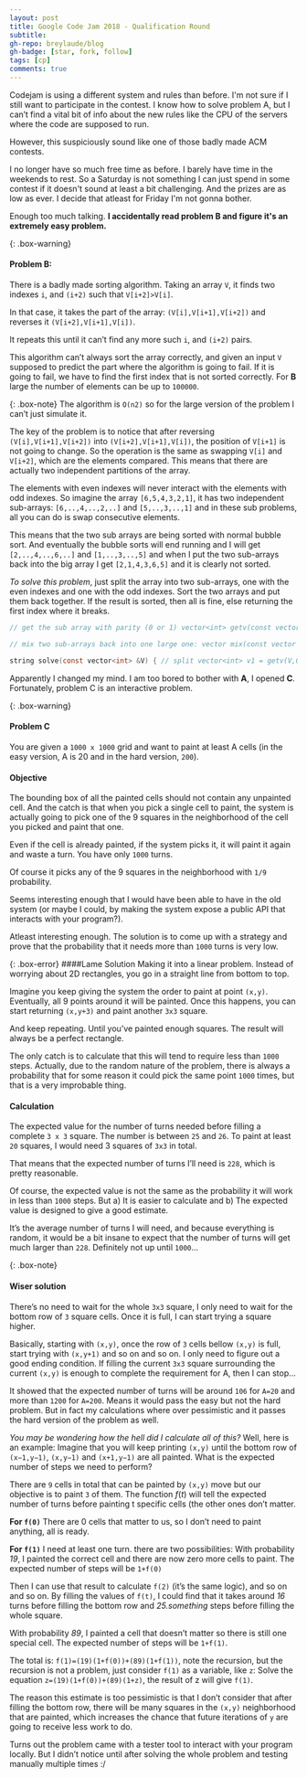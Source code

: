 ```yaml
---
layout: post
title: Google Code Jam 2018 - Qualification Round
subtitle: 
gh-repo: breylaude/blog
gh-badge: [star, fork, follow]
tags: [cp]
comments: true
---
```


Codejam is using a different system and rules than before. I'm not sure if I still want to participate in the contest. I know how to solve problem A, but I can’t find a vital bit of info about the new rules like the CPU of the servers where the code are supposed to run.

However, this suspiciously sound like one of those badly made ACM contests.

I no longer have so much free time as before. I barely have time in the weekends to rest. So a Saturday is not something I can just spend in some contest if it doesn't sound at least a bit challenging. And the prizes are as low as ever. I decide that atleast for Friday I'm not gonna bother.

Enough too much talking. **I accidentally read problem B and figure it's an extremely easy problem.**

{: .box-warning}
#### Problem B: 
There is a badly made sorting algorithm. Taking an array `V`, it finds two indexes `i`, and `(i+2)` such that `V[i+2]>V[i]`.

In that case, it takes the part of the array: `(V[i],V[i+1],V[i+2])` and reverses it `(V[i+2],V[i+1],V[i])`.

It repeats this until it can’t find any more such `i`, and `(i+2)` pairs. 

This algorithm can’t always sort the array correctly, and given an input `V` supposed to predict the part where the algorithm is going to fail. If it is going to fail, we have to find the first index that is not sorted correctly. For **B** large the number of elements can be up to `100000`.

{: .box-note}
The algorithm is `O(n2)` so for the large version of the problem I can’t just simulate it.

The key of the problem is to notice that after reversing `(V[i],V[i+1],V[i+2])` into `(V[i+2],V[i+1],V[i])`, the position of `V[i+1]` is not going to change. So the operation is the same as swapping `V[i]` and `V[i+2]`, which are the elements compared. This means that there are actually two independent partitions of the array. 

The elements with even indexes will never interact with the elements with odd indexes. So imagine the array `[6,5,4,3,2,1]`, it has two independent sub-arrays: `[6,..,4,..,2,..]` and `[5,..,3,..,1]` and in these sub problems, all you can do is swap consecutive elements.

This means that the two sub arrays are being sorted with normal bubble sort. And eventually the bubble sorts will end running and I will get `[2,..,4,..,6,..]` and `[1,..,3,..,5]` and when I put the two sub-arrays back into the big array I get `[2,1,4,3,6,5]` and it is clearly not sorted.

*To solve this problem*, just split the array into two sub-arrays, one with the even indexes and one with the odd indexes. Sort the two arrays and put them back together. If the result is sorted, then all is fine, else returning the first index where it breaks.

```c
// get the sub array with parity (0 or 1) vector<int> getv(const vector<int> &V, int parity) { vector<int> r; for (int i = parity; i < V.size(); i += 2) { r.push_back( V[i] ); } return r; }

// mix two sub-arrays back into one large one: vector mix(const vector &v1, const vector &v2) { vector V; for (int i = 0; i < v1.size() + v2.size(); i++) { V.push_back( (i%2 == 0)? v1[i/2] : v2[i/2] ); } return V; }
```

```c
string solve(const vector<int> &V) { // split vector<int> v1 = getv(V,0); vector<int> v2 = getv(V,1); // sort sort(v1.begin(), v1.end()); sort(v2.begin(), v2.end()); // merge again vector<int> v3 = mix(v1,v2); // check for (int i = 0; i+1 < V.size(); i++) { if (v3[i] > v3[i+1]) { return to_string(i); } } return "OK"; }
```

Apparently I changed my mind. I am too bored to bother with **A**, I opened **C**. Fortunately, problem C is an interactive problem. 

{: .box-warning}
#### Problem C
You are given a `1000 x 1000` grid and want to paint at least A cells (in the easy version, A is 20 and in the hard version, `200`).

#### Objective
The bounding box of all the painted cells should not contain any unpainted cell. And the catch is that when you pick a single cell to paint, the system is actually going to pick one of the 9 squares in the neighborhood of the cell you picked and paint that one.

Even if the cell is already painted, if the system picks it, it will paint it again and waste a turn. You have only `1000` turns. 

Of course it picks any of the 9 squares in the neighborhood with `1/9` probability.

Seems interesting enough that I would have been able to have in the old system (or maybe I could, by making the system expose a public API that interacts with your program?). 

Atleast interesting enough. The solution is to come up with a strategy and prove that the probability that it needs more than `1000` turns is very low.

{: .box-error}
####Lame Solution
Making it into a linear problem. Instead of worrying about 2D rectangles, you go in a straight line from bottom to top.

Imagine you keep giving the system the order to paint at point `(x,y)`. Eventually, all 9 points around it will be painted. Once this happens, you can start returning `(x,y+3)` and paint another `3x3` square. 

And keep repeating. Until you’ve painted enough squares. The result will always be a perfect rectangle.

The only catch is to calculate that this will tend to require less than `1000` steps. Actually, due to the random nature of the problem, there is always a probability that for some reason it could pick the same point `1000` times, but that is a very improbable thing.

#### Calculation
The expected value for the number of turns needed before filling a complete `3 x 3` square. The number is between `25` and `26`. To paint at least `20` squares, I would need 3 squares of `3x3` in total.

That means that the expected number of turns I’ll need is `228`, which is pretty reasonable. 

Of course, the expected value is not the same as the probability it will work in less than `1000` steps. But a) It is easier to calculate and b) The expected value is designed to give a good estimate. 

It’s the average number of turns I will need, and because everything is random, it would be a bit insane to expect that the number of turns will get much larger than `228`. Definitely not up until `1000`…

{: .box-note}
#### Wiser solution
There’s no need to wait for the whole `3x3` square, I only need to wait for the bottom row of `3` square cells. Once it is full, I can start trying a square higher. 

Basically, starting with `(x,y)`, once the row of `3` cells bellow `(x,y)` is full, start trying with `(x,y+1)` and so on and so on. I only need to figure out a good ending condition. If filling the current `3x3` square surrounding the current `(x,y)` is enough to complete the requirement for A, then I can stop…

It showed that the expected number of turns will be around `106` for `A=20` and more than `1200` for `A=200`. Means it would pass the easy but not the hard problem. But in fact my calculations where over pessimistic and it passes the hard version of the problem as well.

*You may be wondering how the hell did I calculate all of this?* Well, here is an example: Imagine that you will keep printing `(x,y)` until the bottom row of `(x−1,y−1)`, `(x,y−1)` and `(x+1,y−1)` are all painted. What is the expected number of steps we need to perform?

There are `9` cells in total that can be painted by `(x,y)` move but our objective is to paint `3` of them. The function $f(t)$ will tell the expected number of turns before painting t specific cells (the other ones don’t matter.

**For `f(0)`** There are 0 cells that matter to us, so I don’t need to paint anything, all is ready.

**For `f(1)`** I need at least one turn. there are two possibilities: With probability *19*, I painted the correct cell and there are now zero more cells to paint. The expected number of steps will be `1+f(0)`

Then I can use that result to calculate `f(2)` (it’s the same logic), and so on and so on. By filling the values of `f(t)`, I could find that it takes around *16* turns before filling the bottom row and *25.something* steps before filling the whole square.

With probability *89*, I painted a cell that doesn’t matter so there is still one special cell. The expected number of steps will be `1+f(1)`.

The total is: `f(1)=(19)(1+f(0))+(89)(1+f(1))`, note the recursion, but the recursion is not a problem, just consider `f(1)` as a variable, like `z`: Solve the equation `z=(19)(1+f(0))+(89)(1+z)`, the result of z will give `f(1)`.

The reason this estimate is too pessimistic is that I don’t consider that after filling the bottom row, there will be many squares in the `(x,y)` neighborhood that are painted, which increases the chance that future iterations of `y` are going to receive less work to do.

Turns out the problem came with a tester tool to interact with your program locally. But I didn’t notice until after solving the whole problem and testing manually multiple times :/ 






